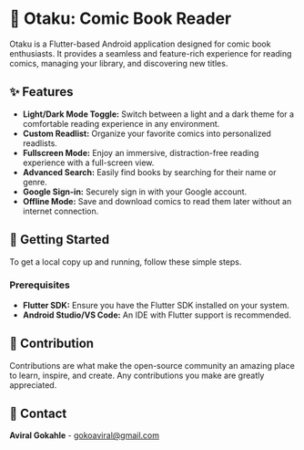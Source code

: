 # 📕 Otaku: Comic Book Reader

Otaku is a Flutter-based Android application designed for comic book enthusiasts. It provides a seamless and feature-rich experience for reading comics, managing your library, and discovering new titles.

## ✨ Features

* **Light/Dark Mode Toggle:** Switch between a light and a dark theme for a comfortable reading experience in any environment.
* **Custom Readlist:** Organize your favorite comics into personalized readlists.
* **Fullscreen Mode:** Enjoy an immersive, distraction-free reading experience with a full-screen view.
* **Advanced Search:** Easily find books by searching for their name or genre.
* **Google Sign-in:** Securely sign in with your Google account.
* **Offline Mode:** Save and download comics to read them later without an internet connection.

## 🚀 Getting Started

To get a local copy up and running, follow these simple steps.

### Prerequisites

* **Flutter SDK:** Ensure you have the Flutter SDK installed on your system.
* **Android Studio/VS Code:** An IDE with Flutter support is recommended.


## 🤝 Contribution

Contributions are what make the open-source community an amazing place to learn, inspire, and create. Any contributions you make are greatly appreciated.


## 📧 Contact

**Aviral Gokahle** - gokoaviral@gmail.com

